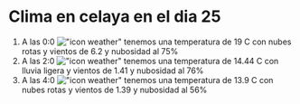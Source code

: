 # Clima en celaya en el dia 25

1. A las 0:0 !["icon weather"](http://openweathermap.org/img/w/04n.png) tenemos una temperatura de 19 C con nubes rotas y  vientos de 6.2 y nubosidad al 75%
1. A las 2:0 !["icon weather"](http://openweathermap.org/img/w/10n.png) tenemos una temperatura de 14.44 C con lluvia ligera y  vientos de 1.41 y nubosidad al 76%
1. A las 4:0 !["icon weather"](http://openweathermap.org/img/w/04n.png) tenemos una temperatura de 13.9 C con nubes rotas y  vientos de 1.39 y nubosidad al 56%
